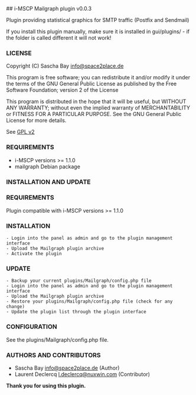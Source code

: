 ## i-MSCP Mailgraph plugin v0.0.3

Plugin providing statistical graphics for SMTP traffic (Postfix and Sendmail)

If you install this plugin manually, make sure it is installed in
gui/plugins/ - if the folder is called different it will not work!

### LICENSE

Copyright (C) Sascha Bay <info@space2place.de>

This program is free software; you can redistribute it and/or modify
it under the terms of the GNU General Public License as published by
the Free Software Foundation; version 2 of the License

This program is distributed in the hope that it will be useful,
but WITHOUT ANY WARRANTY; without even the implied warranty of
MERCHANTABILITY or FITNESS FOR A PARTICULAR PURPOSE.  See the
GNU General Public License for more details.

See [GPL v2](http://www.gnu.org/licenses/gpl-2.0.html "GPL v2")

### REQUIREMENTS

 - i-MSCP versions >= 1.1.0
 - mailgraph Debian package

### INSTALLATION AND UPDATE

### REQUIREMENTS

Plugin compatible with i-MSCP versions >= 1.1.0

### INSTALLATION

	- Login into the panel as admin and go to the plugin management interface
	- Upload the Mailgraph plugin archive
	- Activate the plugin

### UPDATE

	- Backup your current plugins/Mailgraph/config.php file
	- Login into the panel as admin and go to the plugin management interface
	- Upload the Mailgraph plugin archive
	- Restore your plugins/Mailgraph/config.php file (check for any change)
	- Update the plugin list through the plugin interface

### CONFIGURATION

 See the plugins/Mailgraph/config.php file.

### AUTHORS AND CONTRIBUTORS

 - Sascha Bay <info@space2place.de> (Author)
 - Laurent Declercq <l.declercq@nuxwin.com> (Contributor)

**Thank you for using this plugin.**
